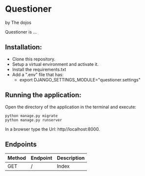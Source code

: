 # Questioner
by The dojos


Questioner is ...


## Installation:
  - Clone this repository.
  - Setup a virtual environment and activate it.
  - Install the requirements.txt
  - Add a ".env" file that has:
    - export DJANGO_SETTINGS_MODULE="questioner.settings"


## Running the application:
  Open the directory of the application in the terminal and execute:

    python manage.py migrate
    python manage.py runserver
    
  In a browser type the Url: http//localhost:8000.


## Endpoints
| Method | Endpoint | Description |
| ------ | -------- | ----------- |
| GET    | /        | Index       |
